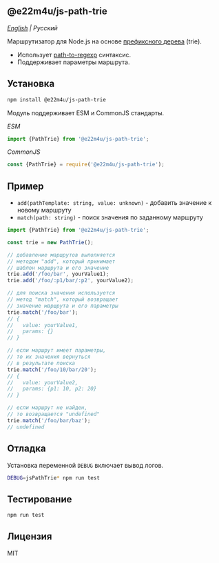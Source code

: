 ## @e22m4u/js-path-trie

*[English](./README.md) | Русский*

Маршрутизатор для Node.js на основе
[префиксного дерева](https://ru.wikipedia.org/wiki/Trie) (trie).

- Использует [path-to-regexp](https://github.com/pillarjs/path-to-regexp) синтаксис.
- Поддерживает параметры маршрута.

## Установка

```bash
npm install @e22m4u/js-path-trie
```

Модуль поддерживает ESM и CommonJS стандарты.

*ESM*

```js
import {PathTrie} from '@e22m4u/js-path-trie';
```

*CommonJS*

```js
const {PathTrie} = require('@e22m4u/js-path-trie');
```

## Пример

- `add(pathTemplate: string, value: unknown)` - добавить значение к новому маршруту
- `match(path: string)` - поиск значения по заданному маршруту

```js
import {PathTrie} from '@e22m4u/js-path-trie';

const trie = new PathTrie();

// добавление маршрутов выполняется
// методом "add", который принимает
// шаблон маршрута и его значение
trie.add('/foo/bar', yourValue1);
trie.add('/foo/:p1/bar/:p2', yourValue2);

// для поиска значения используется
// метод "match", который возвращает
// значение маршрута и его параметры
trie.match('/foo/bar');
// {
//   value: yourValue1,
//   params: {}
// }

// если маршрут имеет параметры,
// то их значения вернуться
// в результате поиска
trie.match('/foo/10/bar/20');
// {
//   value: yourValue2,
//   params: {p1: 10, p2: 20}
// }

// если маршрут не найден,
// то возвращается "undefined"
trie.match('/foo/bar/baz');
// undefined
```

## Отладка

Установка переменной `DEBUG` включает вывод логов.

```bash
DEBUG=jsPathTrie* npm run test
```

## Тестирование

```bash
npm run test
```

## Лицензия

MIT

